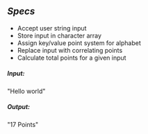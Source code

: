 ## _Specs_
* Accept user string input
* Store input in character array
* Assign key/value point system for alphabet
* Replace input with correlating points
* Calculate total points for a given input

##### Input:
"Hello world"

##### Output:
"17 Points"
